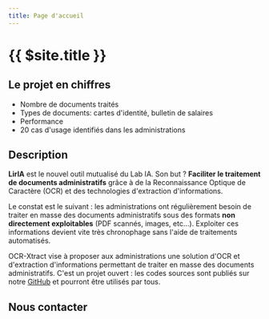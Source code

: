 ```yaml
---
title: Page d'accueil
---
```


# {{ $site.title }}

## Le projet en chiffres

- Nombre de documents traités
- Types de documents: cartes d'identité, bulletin de salaires 
- Performance
- 20 cas d'usage identifiés dans les administrations

## Description

**LirIA** est le nouvel outil mutualisé du Lab IA. Son but ? **Faciliter le traitement de documents administratifs** grâce à de la Reconnaissance Optique de Caractère (OCR) et des technologies d'extraction d'informations.

Le constat est le suivant : les administrations ont régulièrement besoin de traiter en masse des documents administratifs sous des formats **non directement exploitables** (PDF scannés, images, etc…). Exploiter ces informations devient vite très chronophage sans l'aide de traitements automatisés. 

OCR-Xtract vise à proposer aux administrations une solution d'OCR et d'extraction d'informations permettant de traiter en masse des documents administratifs. C'est un projet ouvert : les codes sources sont publiés sur notre [GitHub](https://github.com/etalab-ia/ocr-xtract) et pourront être utilisés par tous.

## Nous contacter [](lab-ia@data.gouv.fr)
